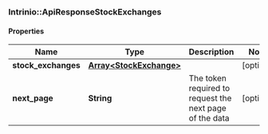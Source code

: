 ### Intrinio::ApiResponseStockExchanges

#### Properties
Name | Type | Description | Notes
------------ | ------------- | ------------- | -------------
**stock_exchanges** | [**Array&lt;StockExchange&gt;**](StockExchange.md) |  | [optional] 
**next_page** | **String** | The token required to request the next page of the data | [optional] 


